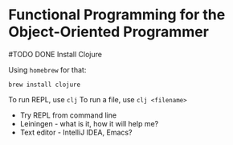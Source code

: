 Functional Programming for the Object-Oriented Programmer
=========

#TODO
DONE Install Clojure 

Using `homebrew` for that: 

    brew install clojure
    
To run REPL, use `clj`
To run a file, use `clj <filename>`

* Try REPL from command line
* Leiningen - what is it, how it will help me? 
* Text editor - IntelliJ IDEA, Emacs?
